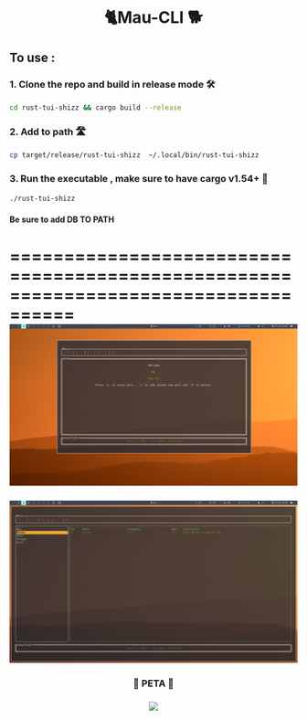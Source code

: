 <h1 align="center"> 🐈Mau-CLI 🐕</h1>


## To use :
### 1. Clone the repo and build in release mode 🛠️

```bash 
cd rust-tui-shizz && cargo build --release
```
### 2. Add to path 🛣️
```bash
cp target/release/rust-tui-shizz  ~/.local/bin/rust-tui-shizz
```
### 3. Run the executable , make sure to have cargo v1.54+ 🦀
```bash
./rust-tui-shizz
```
#### Be sure to add DB TO PATH 

====================================================================================
![](s1.png)
====================================================================================
![](s2.png)

<h3 align="center">🔞 PETA  🔞<h3>
<p align="center">
<img src="https://media.giphy.com/media/ChJ3m7d0sgGys/giphy.gif?cid=ecf05e47fselzn7hr2xmqil67dbriutr75zx49xne466le2p&rid=giphy.gif&ct=g" >
</p>

